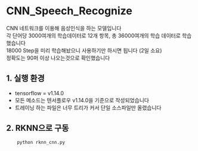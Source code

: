 # CNN_Speech_Recognize

CNN 네트워크를 이용해 음성인식을 하는 모델입니다  
각 단어당 3000여개의 학습데이터로 12개 항목, 총 36000여개의 학습 데이터로 학습했습니다   
18000 Step을 미리 학습해놨으니 사용하기만 하시면 됩니다 (2일 소요)    
정확도는 90퍼 이상 나오는것으로 확인했습니다   
## 1. 실행 환경

* tensorflow = v1.14.0
* 모든 메소드는 텐서플로우 v1.14.0을 기준으로 작성되었습니다
* 트레이닝 하는 파일은 너무 트리가 커서 단일 소스파일만 올렸습니다

## 2. RKNN으로 구동
```
    python rknn_cnn.py
```
